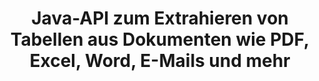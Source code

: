 ---
############################# Static ############################
layout: "auto-gen-gist"
draft: false
path: "de/parser/java/extract/table/pot/"
otherformats: DOC DOT DOCX DOCM DOTX DOTM TXT ODT OTT RTF PDF XHTML MHTML MD XML EPUB FB2 CHM XLS XLT XLSX XLSM XLSB XLTX XLTM ODS CSV OTS XLA XLAM PPT PPTX  PPS PPSX PPTM POTX PPSM ODP OTP PST OST EML EMLX MSG ONE 

############################# Head ############################
head_title: "Java-API zum Extrahieren von Tabellen aus verschiedenen Dokumenten (Excel, Word, PDF)"
head_description: "GroupDocs.Parser Java API bietet vollständige Funktionalität zum Extrahieren von Tabellen aus PDF-, DOCX-, PPTX-, EML-, MSG-, XLSX-, CSV-, ODT-, RTF- und EPUB-Dokumenten und -Seiten."

############################# Header ############################
title: "Java-API zum Extrahieren von Tabellen aus Dokumenten wie PDF, Excel, Word, E-Mails und mehr"
description: "GroupDocs.Parser Java API gibt Softwareprogrammierern die Möglichkeit, Tabellen aus Dokumenten wie PDF, DOCX, PPTX, EML, MSG, XLSX, CSV, ODT, RTF, EPUB und mehr zu extrahieren."

######################### Download Button #######################
button:
    enable: true

############################# About ############################
about:
    enable: true
    title: "Wie extrahiert man Tabellen aus gängigen Dokumentdateiformaten über die Java-API?"
    content: |
     Eine Tabelle ist ein Raster aus Zellen, die in Zeilen und Spalten organisiert sind und dazu verwendet werden können, dem Leser Daten oder Informationen auf optisch ansprechende Weise effektiv zu präsentieren. Tabellen spielen eine sehr wichtige Rolle beim Organisieren von Daten in Dokumenten und haben viele nützliche Vorteile, wie z. B. Gruppieren von Informationen, Anordnen von Daten in Zeilen oder Spalten, Erstellen von Listen, Organisieren des Layouts ganzer Sätze, Positionieren von Bildern in Dokumenten, Hervorheben von Trends oder Mustern in Daten und demnächst. GroupDocs.Parser for Java API ermöglicht Softwareingenieuren und Entwicklern die Erstellung leistungsstarker Java-Anwendungen zur Handhabung verschiedener Dokumenttypen. Es kann verwendet werden, um Tabellen, Text und Bilder aus einigen gängigen Dokumentenformaten zu extrahieren, wie z. B. PDF, E-Mails, E-Books, Word (DOC, DOCX), PowerPoint (PPT, PPTX), Excel (XLS, XLSX), E-Mails ( EML, MSG) Formate und viele mehr. Die Java-API hat Unterstützung für mehrere wichtige Funktionen im Zusammenhang mit der Tabellenverwaltung in Dokumenten bereitgestellt, z Spalten, Zeilenhöhe erhalten, Daten einer Tabelle drucken und so weiter. 

############################# content ############################
steps:
    enable: true
    block:
    - title_left: "Verwenden Sie Java-Code, um Tabellen aus POT-Dokumenten zu extrahieren "
      content_left: |
       GroupDocs.Parser Java API bietet vollständige Unterstützung für die Verarbeitung verschiedener Dokumenttypen und das Extrahieren von Daten daraus. Das folgende Java-Codebeispiel zeigt, wie Softwareprogrammierer mit nur wenigen Codezeilen Tabellen aus einem POT-Dokument extrahieren können. 

      title_right: "Tabellenextraktion aus POT Dokumenten"
      content_right: |
        * Erstellen Sie eine Instanz von [Parser](https://apireference.groupdocs.com/parser/java/com.groupdocs.parser/Parser)
        * Überprüfen Sie, ob die Extraktion von Tabellen unterstützt wird
        * Erstellen Sie das Layout von Tabellen
        * Erstellen Sie die Optionen für die Tabellenextraktion
        * Rufen Sie die Methode [getTables(options)](https://apireference.groupdocs.com/parser/java/com.groupdocs.parser/Parser#getTables(com.groupdocs.parser.options.PageTableAreaOptions)) auf, um Tabellen aus der zu extrahieren ganzes Dokument.
        * Über Zeilen und Spalten iterieren
        * Tabellenzellentext extrahieren und drucken

      gisthash: "dda6d3d4866e63ae1614d86dd847fecd"
      gistfile: "tables_extraction_form_documents.cs"

    - title_left: "So extrahieren Sie Tabellen aus der Seite des POT-Dokuments"
      content_left: |
       GroupDocs.Parser Java API ermöglicht Computerprogrammierern das Extrahieren von Tabellen aus der Seite des Dokuments POT mit nur ein paar Zeilen Java-Code. Es überprüft das Dokument auf das Vorhandensein von Tabellen und extrahiert dann Tabellen aus bestimmten Dokumentenseiten. Das folgende Beispiel zeigt, wie Java-Entwickler mühelos eine Tabellenextraktion innerhalb eines POT-Dokuments durchführen können.  

      title_right: "Extrahieren Sie die Tabellen des Dokuments über Java"
      content_right: |
        * Erstellen Sie eine Instanz von [Parser](https://apireference.groupdocs.com/parser/java/com.groupdocs.parser/Parser)
        * Überprüfen Sie, ob die Extraktion von Tabellen unterstützt wird
        * Erstellen Sie das Layout von Tabellen
        * Erstellen Sie die Optionen für die Tabellenextraktion von der Dokumentseite
        * Dokumentinformationen abrufen über [getDocumentInfo)](https://apireference.groupdocs.com/parser/java/com.groupdocs.parser/Parser#getDocumentInfo())
        * Überprüfen Sie das Dokument auf das Vorhandensein von Seiten
        * Extrahieren Sie Tabellen von der Dokumentseite
        * Rufen Sie die Methode [getTables(options)](https://apireference.groupdocs.com/parser/java/com.groupdocs.parser/Parser#getTables(com.groupdocs.parser.options.PageTableAreaOptions)) auf, um Tabellen aus der zu extrahieren ganzes Dokument.
        * Iterieren Sie über Tabellen, Zeilen und Spalten
        * Tabellenzellentext extrahieren und drucken
     
      gisthash: "2dc42054bba3abdc297c63f4534281d8"
      gistfile: "tables_extraction_form_documents_page.cs"
      
    - title_left: "System Anforderungen"
      content_left: |
        GroupDocs.Parser für Java wird auf allen wichtigen Plattformen und Betriebssystemen unterstützt. Es kann Dokumente in Microsoft Word, Excel, PowerPoint, Outlook, OpenOffice und über 50 anderen Formaten erstellen. Um einen vollständigen Leitfaden zu den Systemanforderungen zu erhalten, besuchen Sie bitte die Systemanforderungen, bevor Sie den folgenden Code ausführen. Stellen Sie bitte sicher, dass die folgenden Voraussetzungen auf Ihrem System installiert sind:
         * Betriebssysteme: Microsoft Windows, Linux, MacOS
         * Unterstützung für Java-Versionen: J2SE 7.0 (1.7), J2SE 8.0 (1.8) oder höher
         * Holen Sie sich die neueste Version der GroupDocs.Parser-Java-APIs von GroupDocs [Repository](https://repository.groupdocs.com/webapp/#/artifacts/browse/tree/General/repo/com/groupdocs/groupdocs-parser)
        
      title_right: "Warum GroupDocs.Parser verwenden"
      content_right: |
        * Extrahieren Sie einen einfachen Text aus einem der unterstützten Dokumente.
        * Unterstützung zum Extrahieren von Inhaltsverzeichnissen
        * Extrahieren Sie formatierten Text, Metadaten, Bilder, Container und Anhänge.
        * Dokumente parsen über benutzerdefinierte Vorlagen.
        * Suchen Sie Text mit Schlüsselwörtern oder regulären Ausdrücken.
        * Unterstützung für die Extraktion von strukturiertem Text
        * Inhaltsverzeichnis für einige unterstützte Dokumentformate extrahieren.
        * Analysieren Sie Formulardaten aus PDF-Dokumenten.

demos:
    enable: true
        

more_formats:
    enable: true


back_to_top:
    enable: true
---